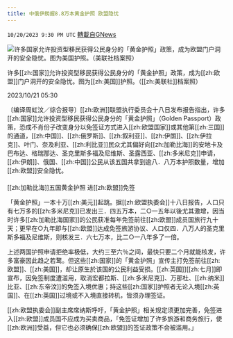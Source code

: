 ```yaml
---
title: 中俄伊朗握8.8万本黄金护照 欧盟隐忧
---
```

`10/20/2023 9:30 PM UTC` [轉載自GNews](https://gnews.org/articles/1861386)

![许多国家允许投资型移民获得公民身分的「黄金护照」政策，成为欧盟门户洞开的安全隐忧。图为美国护照。（美联社档案照）](https://img.ltn.com.tw/Upload/news/600/2023/10/21/193.jpg "许多国家允许投资型移民获得公民身分的「黄金护照」政策，成为欧盟门户洞开的安全隐忧。图为美国护照。（美联社档案照）")

许多[[zh:国家]]允许投资型移民获得公民身分的「黄金护照」政策，成为[[zh:欧盟]]门户洞开的安全隐忧。图为[[zh:美国]]护照。（[[zh:美联社]]档案照）

2023/10/21 05:30

〔编译周虹汶／综合报导〕[[zh:欧洲]]联盟执行委员会十八日发布报告指出，许多[[zh:国家]]允许投资型移民获得公民身分的「黄金护照」（Golden Passport）政策，恐成不肖份子改变身分以免签证方式进入[[zh:欧盟国家]]或其他第[[zh:三国]]的通道，[[zh:中国]]、[[zh:俄罗斯]]、[[zh:叙利亚]]、[[zh:伊朗]]、[[zh:伊拉克]]、叶门、奈及利亚、[[zh:利比亚]]民众尤其偏好向[[zh:加勒比海]]的安地卡及巴布达、格瑞那达、圣克里斯多福及尼维斯、圣露西亚、[[zh:多米尼克]]申请，[[zh:伊朗]]、俄国、[[zh:中国]]公民从该五国共拿到逾八．八万本护照数量，增加[[zh:欧盟]]安全隐忧。

####

[[zh:加勒比海]]五国黄金护照 进[[zh:欧盟]]免签

「黄金护照」一本十万[[zh:美元]]起跳。据[[zh:欧盟执委会]]十八日报告，人口只有七万多的[[zh:多米尼克]]已发出三．四五万本，二○一五年以後尤其激增，因当时许多[[zh:加勒比海国家]]的公民获准每年免签前往[[zh:欧盟]]成员国旅行九十天；更早在○九年即与[[zh:欧盟]]达成免签旅游协议、人口仅四．八万人的圣克里斯多福及尼维斯，则核发三．六七万本，比二○一八年多了一倍。

上述两国护照申请拒绝率极低，大约三至六％之间，最快只要二个月就能核发，许多富豪因此趋之若鹜。但这些[[zh:国家]]的「黄金护照」宣传主打免签前往[[zh:欧盟]]、[[zh:美国]]，却让原生於该国的公民利益受损。[[zh:英国]][[zh:七月]]即宣布，因免签制度遭滥用，取消宏都拉斯、[[zh:多米尼克]]、万那杜、[[zh:纳米]]比亚、[[zh:东帝汶]]的免签入境优惠；持这些[[zh:国家]]护照者无论入境[[zh:英国]]、在[[zh:英国]]过境或不入境直接转机，皆须办理签证。

[[zh:欧盟执委会]]副主席席纳斯呼吁，「黄金护照」相关规定须更加完善，免签进入[[zh:欧盟]]成员国不应成为买卖商品，「免签证增加了许多旅游和商务旅行，使[[zh:欧洲]]受益，但它也必须确保[[zh:欧盟]]的签证政策不会被滥用。」
